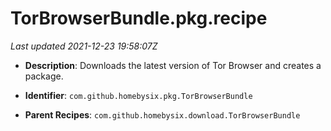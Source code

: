 # TorBrowserBundle.pkg.recipe

_Last updated 2021-12-23 19:58:07Z_

- **Description**: Downloads the latest version of Tor Browser and creates a package.

- **Identifier**: `com.github.homebysix.pkg.TorBrowserBundle`

- **Parent Recipes**: `com.github.homebysix.download.TorBrowserBundle`